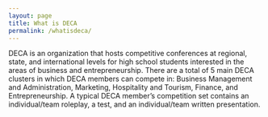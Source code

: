 ```yaml
---
layout: page
title: What is DECA
permalink: /whatisdeca/
---
```


DECA is an organization that hosts competitive conferences at regional, state, and international levels for high school students interested in the areas of business and entrepreneurship. There are a total of 5 main DECA clusters in which DECA members can compete in: Business Management and Administration, Marketing, Hospitality and Tourism, Finance, and Entrepreneurship. A typical DECA member’s competition set contains an individual/team roleplay, a test, and an individual/team written presentation.